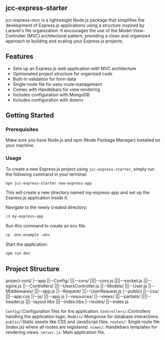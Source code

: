 ## jcc-express-starter

jcc-express-mvc is a lightweight Node.js package that simplifies the development of Express.js applications using a structure inspired by Laravel's file organization. It encourages the use of the Model-View-Controller (MVC) architectural pattern, providing a clean and organized approach to building and scaling your Express.js projects.

## Features

- Sets up an Express.js web application with MVC architecture
- Opinionated project structure for organized code
- Built-in validation for form data
- Single route file for easy route management
- Comes with Handlebars for view rendering
- Includes configuration with MongoDB
- Includes configuration with dotenv

## Getting Started

### Prerequisites

Make sure you have Node.js and npm (Node Package Manager) installed on your machine.

### Usage

To create a new Express.js project using `jcc-express-starter`, simply run the following command in your terminal:

```bash
npx jcc-express-starter new-express-app
```

This will create a new directory named my-express-app and set up the Express.js application inside it.

Navigate to the newly created directory:

```bash
cd my-express-app
```

Run this command to create an env file.

```bash
cp .env.example .env
```

Start the application:

```bash
npm run dev
```

## Project Structure

project-root/
|--app
||--Config/
|||--cors/
||||--cors.js
||||--socket.js
|||--egine.js
||--Controllers/
|||--UsersController.js
||--Models/
|||--User.js
||--Middlewares/
|||--app.js
||--Request/
|||--UserRequest.js
|--public/
||--css/
|||--app.css
||--js/
|||--app.js
|--resources/
||--views/
|||--partials/
||||--header.js
|||--layout.hbs
|||--index.hbs
|--routes/
||--index.js

`Config/`:Configuration files for the application.
`Controllers/`:Controllers handling the application logic.
`Models/`:Mongoose for database interactions.
`public/`:Static assets like CSS and JavaScript files.
`routes/`: Single route file (index.js) where all routes are registered.
`views/`: Handlebars templates for rendering views.
`server.js`: Main application file.
